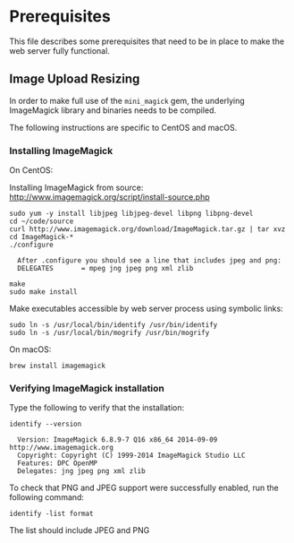 # Prerequisites

This file describes some prerequisites that need to be in place to make the web server fully functional.


## Image Upload Resizing

In order to make full use of the `mini_magick` gem, the underlying ImageMagick library and binaries needs to be compiled.

The following instructions are specific to CentOS and macOS.

### Installing ImageMagick

On CentOS:

Installing ImageMagick from source: http://www.imagemagick.org/script/install-source.php

```
sudo yum -y install libjpeg libjpeg-devel libpng libpng-devel
cd ~/code/source
curl http://www.imagemagick.org/download/ImageMagick.tar.gz | tar xvz
cd ImageMagick-*
./configure

  After .configure you should see a line that includes jpeg and png:
  DELEGATES       = mpeg jng jpeg png xml zlib

make
sudo make install
```

Make executables accessible by web server process using symbolic links:

```
sudo ln -s /usr/local/bin/identify /usr/bin/identify
sudo ln -s /usr/local/bin/mogrify /usr/bin/mogrify
```

On macOS:

```
brew install imagemagick
```

### Verifying ImageMagick installation

Type the following to verify that the installation:

```
identify --version

  Version: ImageMagick 6.8.9-7 Q16 x86_64 2014-09-09 http://www.imagemagick.org
  Copyright: Copyright (C) 1999-2014 ImageMagick Studio LLC
  Features: DPC OpenMP
  Delegates: jng jpeg png xml zlib
```

To check that PNG and JPEG support were successfully enabled, run the following command:

```
identify -list format
```

The list should include JPEG and PNG
